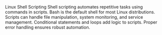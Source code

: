 Linux Shell Scripting
Shell scripting automates repetitive tasks using commands in scripts. Bash is the default shell for most Linux distributions. Scripts can handle file manipulation, system monitoring, and service management. Conditional statements and loops add logic to scripts. Proper error handling ensures robust automation.